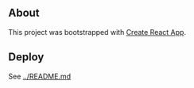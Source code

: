 ## About

This project was bootstrapped with [Create React App](https://github.com/facebook/create-react-app).

## Deploy

See [../README.md](../README.md)

